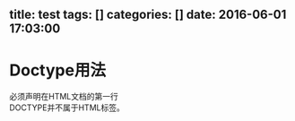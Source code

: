 title: test
tags: []
categories: []
date: 2016-06-01 17:03:00
---
# Doctype用法
必须声明在HTML文档的第一行  
DOCTYPE并不属于HTML标签。